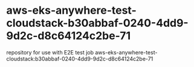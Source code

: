 # aws-eks-anywhere-test-cloudstack-b30abbaf-0240-4dd9-9d2c-d8c64124c2be-71
repository for use with E2E test job aws-eks-anywhere-test-cloudstack:b30abbaf-0240-4dd9-9d2c-d8c64124c2be-71
